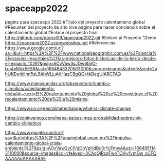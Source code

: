 # spaceapp2022
pagina para spaceapp 2022
#Título del proyecto
calentamieno global
#Resumen del proyecto de alto nive
pagina para hacer conciencia sobre el calentamiento global
#Enlace al proyecto final 
https://github.com/pacxel09/spaceapp2022.git
#Enlace al Proyecto "Demo
https://spaceapp2022.azurewebsites.net
#Referencias 
https://www.google.com/url?sa=i&url=https%3A%2F%2Fwww.nationalgeographic.com.es%2Fciencia%2Fgrandes-reportajes%2Flas-mejores-fotos-historicas-de-la-tierra-desde-el-espacio_10297&psig=AOvVaw3sJDw6bVO-Ixc4xMdx5ESR&ust=1664843320503000&source=images&cd=vfe&ved=2ahUKEwiblInn5sL6AhWLjuAKHazCBgQQr4kDegUIARCTAQ

https://www.manosunidas.org/observatorio/cambio-climatico/calentamiento-global#:~:text=El%20calentamiento%20global%20se%20constituye,el%20recalentamiento%20de%20la%20misma.

https://www.un.org/es/climatechange/what-is-climate-change

https://ecoinventos.com/mapa-paises-mas-probabilidad-sobrevivir-cambio-climatico/

https://www.google.com/url?sa=i&url=https%3A%2F%2Funamglobal.unam.mx%2Fimpulsa-calentamiento-global-crisis-ambiental%2F&psig=AOvVaw2yClVgDbVpHdBq0r1UFmwA&ust=1664851143110000&source=images&cd=vfe&ved=0CAgQjRxqFwoTCKjv1vmDw_oCFQAAAAAdAAAAABAE
#

#
